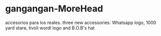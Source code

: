 # gangangan-MoreHead
accesorios para los reales. three new accessories: Whatsapp logo, 1000 yard stare, tivoli wordl logo and B.O.B's hat
